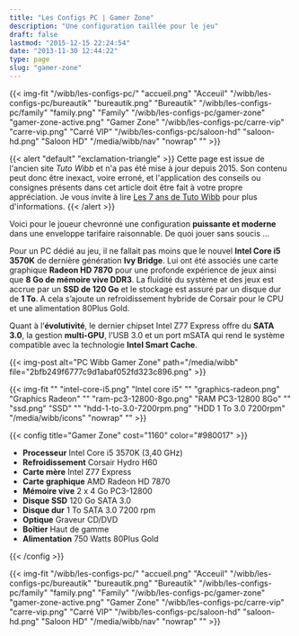 ```yaml
---
title: "Les Configs PC | Gamer Zone"
description: "Une configuration taillée pour le jeu"
draft: false
lastmod: "2015-12-15 22:24:54"
date: "2013-11-30 12:44:22"
type: page
slug: "gamer-zone"
---
```


{{< img-fit
    "/wibb/les-configs-pc/"           "accueil.png"           "Acceuil"
    "/wibb/les-configs-pc/bureautik"  "bureautik.png"         "Bureautik"
    "/wibb/les-configs-pc/family"     "family.png"            "Family"
    "/wibb/les-configs-pc/gamer-zone" "gamer-zone-active.png" "Gamer Zone"
    "/wibb/les-configs-pc/carre-vip"  "carre-vip.png"         "Carré VIP"
    "/wibb/les-configs-pc/saloon-hd"  "saloon-hd.png"         "Saloon HD"
    "/media/wibb/nav" "nowrap" "" >}}

{{< alert "default" "exclamation-triangle" >}}
Cette page est issue de l'ancien site _Tuto Wibb_ et n'a pas été mise à jour depuis 2015. Son contenu peut donc être inexact, voire erroné, et l'application des conseils ou consignes présents dans cet article doit être fait à votre propre appréciation. Je vous invite à lire [Les 7 ans de Tuto Wibb](/actus/les-7-ans-de-tuto-wibb/) pour plus d'informations.
{{< /alert >}}

Voici pour le joueur chevronné une configuration **puissante et moderne** dans une enveloppe tarifaire raisonnable. De quoi jouer sans soucis …

Pour un PC dédié au jeu, il ne fallait pas moins que le nouvel **Intel Core i5 3570K** de dernière génération **Ivy Bridge**. Lui ont été associés une carte graphique **Radeon HD 7870** pour une profonde expérience de jeux ainsi que **8 Go de mémoire vive DDR3**. La fluidité du système et des jeux est accrue par un **SSD de 120 Go** et le stockage est assuré par un disque dur de **1 To**. A cela s’ajoute un refroidissement hybride de Corsair pour le CPU et une alimentation 80Plus Gold.

Quant à l’**évolutivité**, le dernier chipset Intel Z77 Express offre du **SATA  3.0**, la gestion **multi-GPU**, l’USB 3.0 et un port mSATA qui rend le système compatible avec la technologie **Intel Smart Cache**.

{{< img-post alt="PC Wibb Gamer Zone" path="/media/wibb" file="2bfb249f6777c9d1abaf052fd323c896.png" >}}

{{< img-fit
    "" "intel-core-i5.png" "Intel core i5"
    "" "graphics-radeon.png" "Graphics Radeon"
    "" "ram-pc3-12800-8go.png" "RAM PC3-12800 8Go"
    "" "ssd.png" "SSD"
    "" "hdd-1-to-3.0-7200rpm.png" "HDD 1 To 3.0 7200rpm"
    "/media/wibb/icons" "nowrap" "" >}}

{{< config title="Gamer Zone" cost="1160" color="#980017" >}}

- **Processeur** Intel Core i5 3570K (3,40 GHz)
- **Refroidissement** Corsair Hydro H60
- **Carte mère** Intel Z77 Express
- **Carte graphique** AMD Radeon HD 7870
- **Mémoire vive** 2 x 4 Go PC3-12800
- **Disque SSD** 120 Go SATA 3.0
- **Disque dur** 1 To SATA 3.0 7200 rpm
- **Optique** Graveur CD/DVD
- **Boîtier** Haut de gamme
- **Alimentation** 750 Watts 80Plus Gold

{{< /config >}}

{{< img-fit
    "/wibb/les-configs-pc/"           "accueil.png"           "Acceuil"
    "/wibb/les-configs-pc/bureautik"  "bureautik.png"         "Bureautik"
    "/wibb/les-configs-pc/family"     "family.png"            "Family"
    "/wibb/les-configs-pc/gamer-zone" "gamer-zone-active.png" "Gamer Zone"
    "/wibb/les-configs-pc/carre-vip"  "carre-vip.png"         "Carré VIP"
    "/wibb/les-configs-pc/saloon-hd"  "saloon-hd.png"         "Saloon HD"
    "/media/wibb/nav" "nowrap" "" >}}